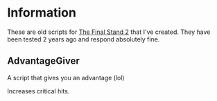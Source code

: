 # Information

These are old scripts for [The Final Stand 2](https://www.roblox.com/games/133815151/) that I've created. They have been tested 2 years ago and respond absolutely fine.


## AdvantageGiver

A script that gives you an advantage (lol)

Increases critical hits.
